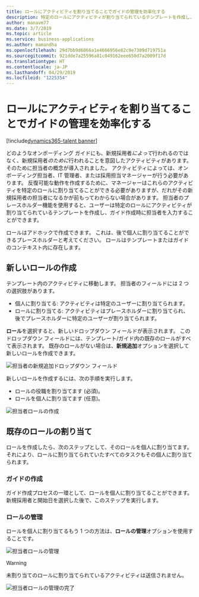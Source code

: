 ```yaml
---
title: ロールにアクティビティを割り当てることでガイドの管理を効率化する
description: 特定のロールにアクティビティが割り当てられているテンプレートを作成し、ガイド作成時に具体的に指定することができます。
author: manavm77
ms.date: 3/7/2019
ms.topic: article
ms.service: business-applications
ms.author: mamandha
ms.openlocfilehash: 29d7bb9d6066a1e4666956e82c9e7309d719751a
ms.sourcegitcommit: 921dde7a25596a81c049162eee650d7a2009f17d
ms.translationtype: HT
ms.contentlocale: ja-JP
ms.lasthandoff: 04/29/2019
ms.locfileid: "1225354"
---
```

#  <a name="streamline-guide-administration-by-assigning-activities-to-roles"></a>ロールにアクティビティを割り当てることでガイドの管理を効率化する





[!include[dynamics365-talent banner](../../includes/dynamics365-talent.md)]

どのようなオンボーディング ガイドにも、新規採用者*によって*行われるのではなく、新規採用者*のために*行われることを意図したアクティビティがあります。 そのために担当者の概念が導入されました。 アクティビティによっては、オンボーディング担当者、IT 管理者、または採用担当マネージャーが行う必要があります。 反復可能な動作を作成するために、マネージャーはこれらのアクティビティを特定のロールに割り当てることができる必要がありますが、だれがその新規採用者の担当者になるかが前もってわからない場合があります。 担当者のプレースホルダー機能を使用すると、ユーザーは特定のロールにアクティビティが割り当てられているテンプレートを作成し、ガイド作成時に担当者を入力することができます。

ロールはアドホックで作成できます。 これは、後で個人に割り当てることができるプレースホルダーと考えてください。 ロールはテンプレートまたはガイドのコンテキスト内に存在します。 

## <a name="creating-a-new-role"></a>新しいロールの作成

テンプレート内のアクティビティに移動します。 担当者のフィールドには 2 つの選択肢があります。

- 個人に割り当てる: アクティビティは特定のユーザーに割り当てられます。
- ロールに割り当てる: アクティビティはプレースホルダーに割り当てられ、後でプレースホルダーに特定のユーザーが割り当てられます。

**ロール**を選択すると、新しいドロップダウン フィールドが表示されます。 このドロップダウン フィールドには、テンプレート/ガイド内の既存のロールがすべて表示されます。 既存のロールがない場合は、**新規追加**オプションを選択して新しいロールを作成できます。

![担当者の新規追加ドロップダウン フィールド](../media/add_new_assignee_dropdown.png "担当者の新規追加ドロップダウン フィールド")

新しいロールを作成するには、次の手順を実行します。

- ロールの役職を割り当てます (必須)。
- ロールを個人に割り当てます (任意)。

![担当者ロールの作成](../media/create_assignee_role.png "担当者ロールの作成")

## <a name="assigning-an-existing-role"></a>既存のロールの割り当て

ロールを作成したら、次のステップとして、そのロールを個人に割り当てます。 それにより、ロールに割り当てられていたすべてのタスクもその個人に割り当てられます。

### <a name="creating-a-guide"></a>ガイドの作成

ガイド作成プロセスの一環として、ロールを個人に割り当てることができます。 新規採用者と開始日を選択した後で、このステップを実行します。

### <a name="manage-these-roles"></a>ロールの管理

ロールを個人に割り当てるもう 1 つの方法は、**ロールの管理**オプションを使用することです。

![担当者ロールの管理](../media/manage_assignee_roles.png "担当者ロールの管理")

> [!WARNING]
> 未割り当てのロールに割り当てられているアクティビティは送信されません。

![担当者ロールの管理の完了](../media/manage_roles_completed.png "担当者ロールの管理の完了")
